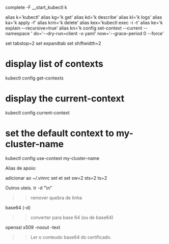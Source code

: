 complete -F __start_kubectl k

alias k='kubectl'
alias kg='k get'
alias kd='k describe'
alias kl='k logs'
alias ka='k apply -f'
alias krm='k delete'
alias kex='kubectl exec -i -t'
alias ke='k explain –-recursive=true'
alias kn='k config set-context --current --namespace '
do='--dry-run=client -o yaml'
now='--grace-period 0 --force'


set tabstop=2
set expandtab
set shiftwidth=2


# display list of contexts
kubectl config get-contexts
# display the current-context
kubectl config current-context  
    
# set the default context to my-cluster-name
kubectl config use-context my-cluster-name



Alias de apoio:

adicionar ao ~/.vimrc
set et
set sw=2 sts=2 ts=2

Outros uteis.
tr -d “\n”
>> remover quebra de linha

base64 (-d)
>> converter para base 64 (ou de base64)

openssl x509 -noout -text
>> Ler o conteudo base64 do certificado.
